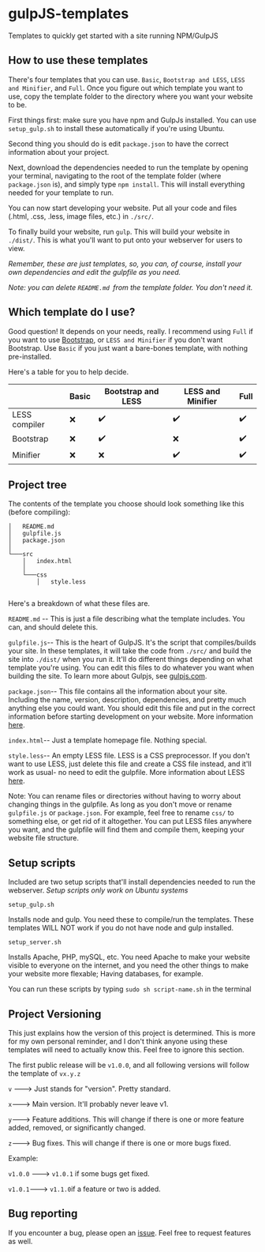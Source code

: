 # gulpJS-templates
Templates to quickly get started with a site running NPM/GulpJS

How to use these templates
-
There's four templates that you can use. `Basic`, `Bootstrap and LESS`, `LESS and Minifier`, and `Full`. Once you figure out which template you want to use, copy the template folder to the directory where you want your website to be. 


First things first: make sure you have npm and GulpJs installed. You can use `setup_gulp.sh` to install these automatically if you're using Ubuntu.


Second thing you should do is edit `package.json` to have the correct information about your project.


Next, download the dependencies needed to run the template by opening your terminal, navigating to the root of the template folder (where `package.json` is), and simply type `npm install`. This will install everything needed for your template to run.


You can now start developing your website. Put all your code and files (.html, .css, .less, image files, etc.) in `./src/`. 


To finally build your website, run `gulp`. This will build your website in `./dist/`. This is what you'll want to put onto your webserver for users to view.


*Remember, these are just templates, so, you can, of course, install your own dependencies and edit the gulpfile as you need.*


*Note: you can delete `README.md `from the template folder. You don't need it.*


Which template do I use?
-
Good question! It depends on your needs, really. I recommend using `Full` if you want to use [Bootstrap](http://getbootstrap.com/ "Bootstrap"), or `LESS and Minifier` if you don't want Bootstrap. Use `Basic` if you just want a bare-bones template, with nothing pre-installed.

Here's a table for you to help decide.

|               	| Basic 	| Bootstrap and LESS 	| LESS and Minifier 	| Full 	|
|---------------	|-------	|--------------------	|-------------------	|------	|
| LESS compiler 	| :x:    	| :heavy_check_mark:  | :heavy_check_mark:  | :heavy_check_mark:  	|
| Bootstrap     	| :x:    	| :heavy_check_mark:  | :x:                	| :heavy_check_mark:   	|
| Minifier      	| :x:    	| :x:                 | :heavy_check_mark:  | :heavy_check_mark:  	|

Project tree
-
The contents of the template you choose should look something like this (before compiling):

```
│   README.md
│   gulpfile.js
│   package.json    
│
└───src
    │   index.html
    │
    └───css
        │   style.less
   
```
Here's a breakdown of what these files are.

`README.md` -- This is just a file describing what the template includes. You can, and should delete this.


`gulpfile.js`-- This is the heart of GulpJS. It's the script that compiles/builds your site. In these templates, it will take the code from `./src/` and build the site into `./dist/` when you run it. It'll do different things depending on what template you're using. You can edit this files to do whatever you want when building the site. To learn more about Gulpjs, see [gulpjs.com](https://gulpjs.com/).


`package.json`-- This file contains all the information about your site. Including the name, version, description, dependencies, and pretty much anything else you could want. You should edit this file and put in the correct information before starting development on your website. More information [here](https://docs.npmjs.com/files/package.json).


`index.html`-- Just a template homepage file. Nothing special.


`style.less`-- An empty LESS file. LESS is a CSS preprocessor. If you don't want to use LESS, just delete this file and create a CSS file instead, and it'll work as usual- no need to edit the gulpfile. More information about LESS [here](http://lesscss.org/).


Note: You can rename files or directories without having to worry about changing things in the gulpfile. As long as you don't move or rename `gulpfile.js` or `package.json`. For example, feel free to rename `css/` to something else, or get rid of it altogether. You can put LESS files anywhere you want, and the gulpfile will find them and compile them, keeping your website file structure.

Setup scripts
-
Included are two setup scripts that'll install dependencies needed to run the webserver.
*Setup scripts only work on Ubuntu systems*

`setup_gulp.sh` 

Installs node and gulp. You need these to compile/run the templates. These templates WILL NOT work if you do not have node and gulp installed.


`setup_server.sh`

Installs Apache, PHP, mySQL, etc. You need Apache to make your website visible to everyone on the internet, and you need the other things to make your website more flexable; Having databases, for example.


You can run these scripts by typing `sudo sh script-name.sh` in the terminal

Project Versioning
-
This just explains how the version of this project is determined. This is more for my own personal reminder, and I don't think anyone using these templates will need to actually know this. Feel free to ignore this section.

The first public release will be `v1.0.0`, and all following versions will follow the template of `vx.y.z`

`v` ---> Just stands for "version". Pretty standard.

`x`---> Main version. It'll probably never leave v1.

`y`---> Feature additions. This will change if there is one or more feature added, removed, or significantly changed.

`z`---> Bug fixes. This will change if there is one or more bugs fixed.

Example:

`v1.0.0` ---> `v1.0.1` if some bugs get fixed.

`v1.0.1`---> `v1.1.0`if a feature or two is added.

Bug reporting
- 
If you encounter a bug, please open an [issue](https://github.com/hhaslam11/gulpJS-templates/issues). Feel free to request features as well. 
